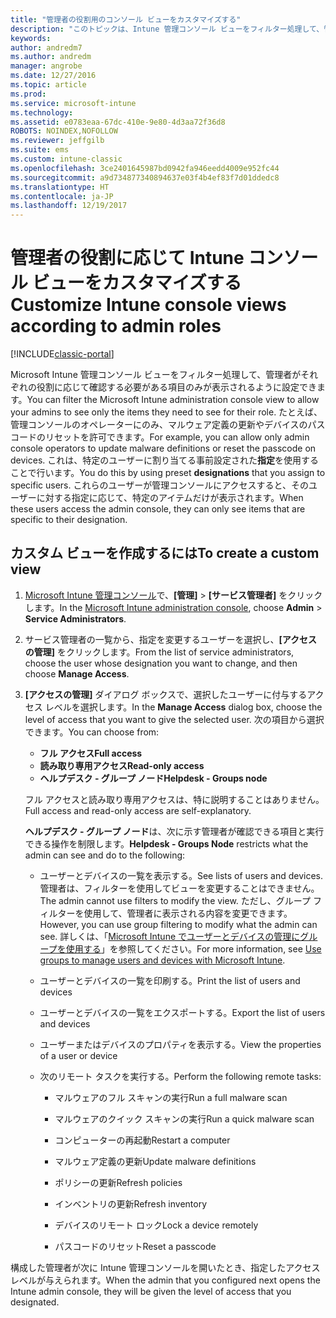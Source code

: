 ```yaml
---
title: "管理者の役割用のコンソール ビューをカスタマイズする"
description: "このトピックは、Intune 管理コンソール ビューをフィルター処理して、管理者がそれぞれの役割に応じて必要な項目のみが表示されるように設定するときに役立ちます。"
keywords: 
author: andredm7
ms.author: andredm
manager: angrobe
ms.date: 12/27/2016
ms.topic: article
ms.prod: 
ms.service: microsoft-intune
ms.technology: 
ms.assetid: e0783eaa-67dc-410e-9e80-4d3aa72f36d8
ROBOTS: NOINDEX,NOFOLLOW
ms.reviewer: jeffgilb
ms.suite: ems
ms.custom: intune-classic
ms.openlocfilehash: 3ce2401645987bd0942fa946eedd4009e952fc44
ms.sourcegitcommit: a9d734877340894637e03f4b4ef83f7d01ddedc8
ms.translationtype: HT
ms.contentlocale: ja-JP
ms.lasthandoff: 12/19/2017
---
```

# <a name="customize-intune-console-views-according-to-admin-roles"></a><span data-ttu-id="95cc4-103">管理者の役割に応じて Intune コンソール ビューをカスタマイズする</span><span class="sxs-lookup"><span data-stu-id="95cc4-103">Customize Intune console views according to admin roles</span></span>

[!INCLUDE[classic-portal](../includes/classic-portal.md)]

<span data-ttu-id="95cc4-104">Microsoft Intune 管理コンソール ビューをフィルター処理して、管理者がそれぞれの役割に応じて確認する必要がある項目のみが表示されるように設定できます。</span><span class="sxs-lookup"><span data-stu-id="95cc4-104">You can filter the Microsoft Intune administration console view to allow your admins to see only the items they need to see for their role.</span></span> <span data-ttu-id="95cc4-105">たとえば、管理コンソールのオペレーターにのみ、マルウェア定義の更新やデバイスのパスコードのリセットを許可できます。</span><span class="sxs-lookup"><span data-stu-id="95cc4-105">For example, you can allow only admin console operators to update malware definitions or reset the passcode on devices.</span></span> <span data-ttu-id="95cc4-106">これは、特定のユーザーに割り当てる事前設定された**指定**を使用することで行います。</span><span class="sxs-lookup"><span data-stu-id="95cc4-106">You do this by using preset **designations** that you assign to specific users.</span></span> <span data-ttu-id="95cc4-107">これらのユーザーが管理コンソールにアクセスすると、そのユーザーに対する指定に応じて、特定のアイテムだけが表示されます。</span><span class="sxs-lookup"><span data-stu-id="95cc4-107">When these users access the admin console, they can only see items that are specific to their designation.</span></span>

## <a name="to-create-a-custom-view"></a><span data-ttu-id="95cc4-108">カスタム ビューを作成するには</span><span class="sxs-lookup"><span data-stu-id="95cc4-108">To create a custom view</span></span>

1.  <span data-ttu-id="95cc4-109">[Microsoft Intune 管理コンソール](https://manage.microsoft.com)で、**[管理]** &gt; **[サービス管理者]** をクリックします。</span><span class="sxs-lookup"><span data-stu-id="95cc4-109">In the [Microsoft Intune administration console](https://manage.microsoft.com), choose **Admin** &gt; **Service Administrators**.</span></span>

2.  <span data-ttu-id="95cc4-110">サービス管理者の一覧から、指定を変更するユーザーを選択し、**[アクセスの管理]** をクリックします。</span><span class="sxs-lookup"><span data-stu-id="95cc4-110">From the list of service administrators, choose the user whose designation you want to change, and then choose **Manage Access**.</span></span>

3.  <span data-ttu-id="95cc4-111">**[アクセスの管理]** ダイアログ ボックスで、選択したユーザーに付与するアクセス レベルを選択します。</span><span class="sxs-lookup"><span data-stu-id="95cc4-111">In the **Manage Access** dialog box, choose the level of access that you want to give the selected user.</span></span> <span data-ttu-id="95cc4-112">次の項目から選択できます。</span><span class="sxs-lookup"><span data-stu-id="95cc4-112">You can choose from:</span></span>

    -   <span data-ttu-id="95cc4-113">**フル アクセス**</span><span class="sxs-lookup"><span data-stu-id="95cc4-113">**Full access**</span></span>
    -   <span data-ttu-id="95cc4-114">**読み取り専用アクセス**</span><span class="sxs-lookup"><span data-stu-id="95cc4-114">**Read-only access**</span></span>
    -   <span data-ttu-id="95cc4-115">**ヘルプデスク - グループ ノード**</span><span class="sxs-lookup"><span data-stu-id="95cc4-115">**Helpdesk - Groups node**</span></span>

    <span data-ttu-id="95cc4-116">フル アクセスと読み取り専用アクセスは、特に説明することはありません。</span><span class="sxs-lookup"><span data-stu-id="95cc4-116">Full access and read-only access are self-explanatory.</span></span> <!--- **Helpdesk - Groups Node** allows users to choose from one of the following designations that provide custom levels of access to the Intune admin console:--->

    <span data-ttu-id="95cc4-117">**ヘルプデスク - グループ ノード**は、次に示す管理者が確認できる項目と実行できる操作を制限します。</span><span class="sxs-lookup"><span data-stu-id="95cc4-117">**Helpdesk - Groups Node** restricts what the admin can see and do to the following:</span></span>

    -   <span data-ttu-id="95cc4-118">ユーザーとデバイスの一覧を表示する。</span><span class="sxs-lookup"><span data-stu-id="95cc4-118">See lists of users and devices.</span></span> <span data-ttu-id="95cc4-119">管理者は、フィルターを使用してビューを変更することはできません。</span><span class="sxs-lookup"><span data-stu-id="95cc4-119">The admin cannot use filters to modify the view.</span></span> <span data-ttu-id="95cc4-120">ただし、グループ フィルターを使用して、管理者に表示される内容を変更できます。</span><span class="sxs-lookup"><span data-stu-id="95cc4-120">However, you can use group filtering to modify what the admin can see.</span></span> <span data-ttu-id="95cc4-121">詳しくは、「[Microsoft Intune でユーザーとデバイスの管理にグループを使用する](use-groups-to-manage-users-and-devices-with-microsoft-intune.md)」を参照してください。</span><span class="sxs-lookup"><span data-stu-id="95cc4-121">For more information, see [Use groups to manage users and devices with Microsoft Intune](use-groups-to-manage-users-and-devices-with-microsoft-intune.md).</span></span>

    -   <span data-ttu-id="95cc4-122">ユーザーとデバイスの一覧を印刷する。</span><span class="sxs-lookup"><span data-stu-id="95cc4-122">Print the list of users and devices</span></span>

    -   <span data-ttu-id="95cc4-123">ユーザーとデバイスの一覧をエクスポートする。</span><span class="sxs-lookup"><span data-stu-id="95cc4-123">Export the list of users and devices</span></span>

    -   <span data-ttu-id="95cc4-124">ユーザーまたはデバイスのプロパティを表示する。</span><span class="sxs-lookup"><span data-stu-id="95cc4-124">View the properties of a user or device</span></span>

    -   <span data-ttu-id="95cc4-125">次のリモート タスクを実行する。</span><span class="sxs-lookup"><span data-stu-id="95cc4-125">Perform the following remote tasks:</span></span>

        -   <span data-ttu-id="95cc4-126">マルウェアのフル スキャンの実行</span><span class="sxs-lookup"><span data-stu-id="95cc4-126">Run a full malware scan</span></span>

        -   <span data-ttu-id="95cc4-127">マルウェアのクイック スキャンの実行</span><span class="sxs-lookup"><span data-stu-id="95cc4-127">Run a quick malware scan</span></span>

        -   <span data-ttu-id="95cc4-128">コンピューターの再起動</span><span class="sxs-lookup"><span data-stu-id="95cc4-128">Restart a computer</span></span>

        -   <span data-ttu-id="95cc4-129">マルウェア定義の更新</span><span class="sxs-lookup"><span data-stu-id="95cc4-129">Update malware definitions</span></span>

        -   <span data-ttu-id="95cc4-130">ポリシーの更新</span><span class="sxs-lookup"><span data-stu-id="95cc4-130">Refresh policies</span></span>

        -   <span data-ttu-id="95cc4-131">インベントリの更新</span><span class="sxs-lookup"><span data-stu-id="95cc4-131">Refresh inventory</span></span>

        -   <span data-ttu-id="95cc4-132">デバイスのリモート ロック</span><span class="sxs-lookup"><span data-stu-id="95cc4-132">Lock a device remotely</span></span>

        -   <span data-ttu-id="95cc4-133">パスコードのリセット</span><span class="sxs-lookup"><span data-stu-id="95cc4-133">Reset a passcode</span></span>

<span data-ttu-id="95cc4-134">構成した管理者が次に Intune 管理コンソールを開いたとき、指定したアクセス レベルが与えられます。</span><span class="sxs-lookup"><span data-stu-id="95cc4-134">When the admin that you configured next opens the Intune admin console, they will be given the level of access that you designated.</span></span>
